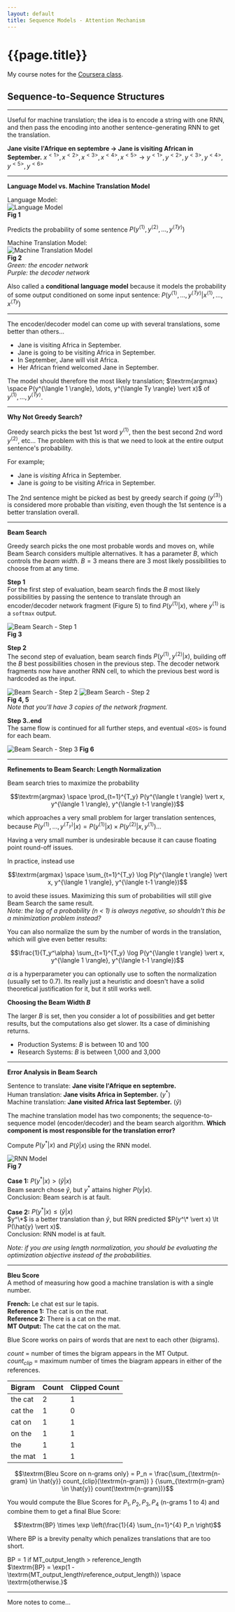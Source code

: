 ```yaml
---
layout: default
title: Sequence Models - Attention Mechanism
---
```


# {{page.title}}

My course notes for the [Coursera class](https://www.coursera.org/learn/nlp-sequence-models).

## Sequence-to-Sequence Structures
---
Useful for machine translation; the idea is to encode a string with one RNN, and then pass the encoding into another
sentence-generating RNN to get the translation.

**Jane visite l'Afrique en septembre $\rightarrow$ Jane is visiting African in September.**
$x^{<1>}, x^{<2>}, x^{<3>}, x^{<4>}, x^{<5>} \rightarrow y^{<1>}, y^{<2>}, y^{<3>}, y^{<4>}, y^{<5>}, y^{<6>}$

---
**Language Model vs. Machine Translation Model**  

Language Model:  
![Language Model](/assets/study-notes/sequence-models/attention-mechanism/1.png)  
**Fig 1**  

Predicts the probability of some sentence $P(y^{\langle 1 \rangle}, y^{\langle 2 \rangle}, \dots, y^{\langle Ty \rangle})$  

Machine Translation Model:  
![Machine Translation Model](/assets/study-notes/sequence-models/attention-mechanism/2.png)  
**Fig 2**  
_Green: the encoder network_  
_Purple: the decoder network_  

Also called a **conditional language model** because it models the probability of some output conditioned on some input
sentence: $P(y^{\langle 1 \rangle}, \dots, y^{\langle Ty \rangle} \vert x^{\langle 1 \rangle}, \dots, x^{\langle Ty})$  

---

The encoder/decoder model can come up with several translations, some better than others...  
- Jane is visiting Africa in September.  
- Jane is going to be visiting Africa in September.  
- In September, Jane will visit Africa.  
- Her African friend welcomed Jane in September.

The model should therefore the most likely translation; $\textrm{argmax} \space P(y^{\langle 1 \rangle}, \dots, y^{\langle Ty \rangle} \vert x)$
of $y^{\langle 1 \rangle}, \dots, y^{\langle Ty \rangle}$.

---
**Why Not Greedy Search?**

Greedy search picks the best 1st word $y^{\langle 1 \rangle}$, then the best second 2nd word $y^{\langle 2 \rangle}$, etc... 
The problem with this is that we need to look at the entire output sentence's probability.  

For example;  
- Jane is _visiting_ Africa in September.
- Jane is _going_ to be visiting Africa in September.

The 2nd sentence might be picked as best by greedy search if _going_ ($y^{\langle 3 \rangle}$) is considered more
probable than _visiting_, even though the 1st sentence is a better translation overall.

---
**Beam Search**

Greedy search picks the one most probable words and moves on, while Beam Search considers multiple alternatives. It has 
a parameter $B$, which controls the _beam width_. $B = 3$ means there are 3 most likely possibilities to choose from at
any time.

**Step 1**  
For the first step of evaluation, beam search finds the $B$ most likely possibilities by passing the sentence to translate
through an encoder/decoder network fragment (Figure 5) to find $P(y^{\langle 1 \rangle} \vert x )$, where $y^{\langle 1 \rangle}$
is a `softmax` output.

![Beam Search - Step 1](/assets/study-notes/sequence-models/attention-mechanism/3.png)  
**Fig 3**  

**Step 2**  
The second step of evaluation, beam search finds $P(y^{\langle 1 \rangle}, y^{\langle 2 \rangle} \vert x )$, building off
the $B$ best possibilities chosen in the previous step. The decoder network fragments now have another RNN cell, to which
the previous best word is hardcoded as the input. 

![Beam Search - Step 2](/assets/study-notes/sequence-models/attention-mechanism/4.png)
![Beam Search - Step 2](/assets/study-notes/sequence-models/attention-mechanism/5.png)  
 **Fig 4, 5**  
_Note that you'll have 3 copies of the network fragment._

**Step 3..end**  
The same flow is continued for all further steps, and eventual `<EOS>` is found for each beam.

![Beam Search - Step 3](/assets/study-notes/sequence-models/attention-mechanism/6.png)
**Fig 6**  

---
**Refinements to Beam Search: Length Normalization**

Beam search tries to maximize the probability

$$\textrm{argmax} \space \prod_{t=1}^{T_y} P(y^{\langle t \rangle} \vert x, y^{\langle 1 \rangle}, y^{\langle t-1 \rangle})$$

which approaches a very small problem for larger translation sentences, because $P(y^{\langle 1 \rangle}, \dots, y^{\langle T_y \rangle} \vert x) = 
P(y^{\langle 1 \rangle} | x) \times P(y^{\langle 2 \rangle} | x, y^{\langle 1 \rangle}) \dots$

Having a very small number is undesirable because it can cause floating point round-off issues.  

In practice, instead use  

$$\textrm{argmax} \space \sum_{t=1}^{T_y} \log P(y^{\langle t \rangle} \vert x, y^{\langle 1 \rangle}, y^{\langle t-1 \rangle})$$

to avoid these issues. Maximizing this sum of probabilities will still give Beam Search the same result.  
_Note: the log of a probability (n < 1) is always negative, so shouldn't this be a minimization problem instead?_  

You can also normalize the sum by the number of words in the translation, which will give even better results:  

$$\frac{1}{T_y^\alpha} \sum_{t=1}^{T_y} \log P(y^{\langle t \rangle} \vert x, y^{\langle 1 \rangle}, y^{\langle t-1 \rangle})$$  

$\alpha$ is a hyperparameter you can optionally use to soften the normalization (usually set to 0.7). Its really just a 
heuristic and doesn't have a solid theoretical justification for it, but it still works well.  

**Choosing the Beam Width $B$**  

The larger $B$ is set, then you consider a lot of possibilities and get better results, but the computations also get slower.
Its a case of diminishing returns.

- Production Systems: $B$ is between 10 and 100  
- Research Systems: $B$ is between 1,000 and 3,000  

---
**Error Analysis in Beam Search**

Sentence to translate: **Jane visite l'Afrique en septembre.**  
Human translation: **Jane visits Africa in September.** ($y^*$)  
Machine translation: **Jane visited Africa last September.** ($\hat{y}$)  

The machine translation model has two components; the sequence-to-sequence model (encoder/decoder) and the beam search
algorithm. **Which component is most responsible for the translation error?**

Compute $P(y^* \vert x)$ and $P(\hat{y} \vert x)$ using the RNN model.

![RNN Model](/assets/study-notes/sequence-models/attention-mechanism/7.png)  
**Fig 7**  

**Case 1:** $P(y^* \vert x) \gt (\hat{y} \vert x)$  
Beam search chose $\hat{y}$, but $y^*$ attains higher $P(y \vert x)$.  
Conclusion: Beam search is at fault.  

**Case 2:** $P(y^* \vert x) \le (\hat{y} \vert x)$  
$y^\*$ is a better translation than $\hat{y}$, but RRN predicted $P(y^\* \vert x) \lt P(\hat{y} \vert x)$.  
Conclusion: RNN model is at fault.

_Note: if you are using length normalization, you should be evaluating the optimization objective instead of the probabilities._

---
**Bleu Score**  
A method of measuring how good a machine translation is with a single number.

**French:** Le chat est sur le tapis.  
**Reference 1:** The cat is on the mat.  
**Reference 2:** There is a cat on the mat.  
**MT Output:**  The cat the cat on the mat.
  
Blue Score works on pairs of words that are next to each other (bigrams).

$count$ = number of times the bigram appears in the MT Output.  
$count_{clip}$ = maximum number of times the biagram appears in either of the references.  

|**Bigram** | **Count** | **Clipped Count** |
|:---|:---|:---|
| the cat | 2 | 1 |
| cat the  | 1 | 0 |
| cat on | 1 | 1 |
| on the | 1 | 1 |
| the | 1 | 1 |
| the mat | 1 | 1 |

$$\textrm{Bleu Score on n-grams only} = P_n = \frac{\sum_{\textrm{n-gram} \in \hat{y}} count_{clip}(\textrm{n-gram}) }
{\sum_{\textrm{n-gram} \in \hat{y}} count(\textrm{n-gram})}$$

You would compute the Blue Scores for $P_1, P_2, P_3, P_4$ (n-grams 1 to 4) and combine them to get a final Blue Score:  

$$\textrm{BP} \times \exp \left(\frac{1}{4} \sum_{n=1}^{4} P_n \right)$$  

Where $\textrm{BP}$ is a brevity penalty which penalizes translations that are too short.  

$\textrm{BP} = \textrm{1 if MT_output_length > reference_length}$    
$\textrm{BP} = \exp(1 - \textrm{MT_output_length\reference_output_length}) \space \textrm{otherwise.}$

---

More notes to come...